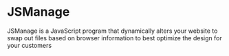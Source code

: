 # JSManage

JSManage is a JavaScript program that dynamically alters your website to swap out files based on browser information to best optimize the design for your customers
